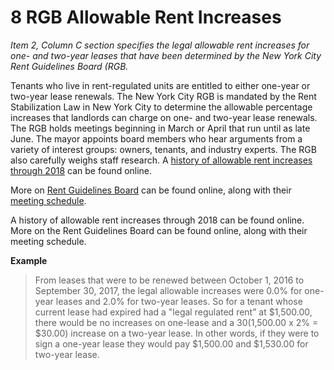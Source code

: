 # 8 RGB Allowable Rent Increases
_Item 2, Column C section specifies the legal allowable rent increases for one- and two-year leases that have been determined by the New York City Rent Guidelines Board (RGB._

Tenants who live in rent-regulated units are entitled to either one-year or two-year lease renewals. The New York City RGB is mandated by the Rent Stabilization Law in New York City to determine the allowable percentage increases that landlords can charge on one- and two-year lease renewals. The RGB holds meetings beginning in March or April that run until as late June. The mayor appoints board members who hear arguments from a variety of interest groups: owners, tenants, and industry experts. The RGB also carefully weighs staff research.  A [history of allowable rent increases through 2018](http://www1.nyc.gov/assets/rentguidelinesboard/pdf/guidelines/aptorders2018.pdf) can be found online.

More on [Rent Guidelines Board](https://www1.nyc.gov/site/rentguidelinesboard/about/about.page) can be found online, along with their [meeting schedule](https://www1.nyc.gov/site/rentguidelinesboard/meetings/meetings.page). 

A history of allowable rent increases through 2018 can be found online. More on the Rent Guidelines Board can be found online, along with their meeting schedule. 

**Example**
> From leases that were to be renewed between October 1, 2016 to September 30, 2017, the legal allowable increases were 0.0% for one-year leases and 2.0% for two-year leases. So for a tenant whose current lease had expired had a "legal regulated rent” at $1,500.00, there would be no increases on one-lease and a $30 ($1,500.00 x 2% = $30.00) increase on a two-year lease. In other words, if they were to sign a one-year lease they would pay $1,500.00 and $1,530.00 for two-year lease.